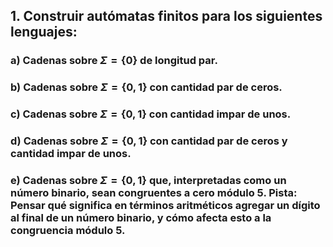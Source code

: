 ## 1. Construir autómatas finitos para los siguientes lenguajes:

### a) Cadenas sobre $\Sigma=\{0\}$ de longitud par.

### b) Cadenas sobre $\Sigma=\{0,1\}$ con cantidad par de ceros.

### c) Cadenas sobre $\Sigma=\{0,1\}$ con cantidad impar de unos.

### d) Cadenas sobre $\Sigma=\{0,1\}$ con cantidad par de ceros y cantidad impar de unos.

### e) Cadenas sobre $\Sigma=\{0,1\}$ que, interpretadas como un número binario, sean congruentes a cero módulo 5. Pista: Pensar qué significa en términos aritméticos agregar un dígito al final de un número binario, y cómo afecta esto a la congruencia módulo 5.
